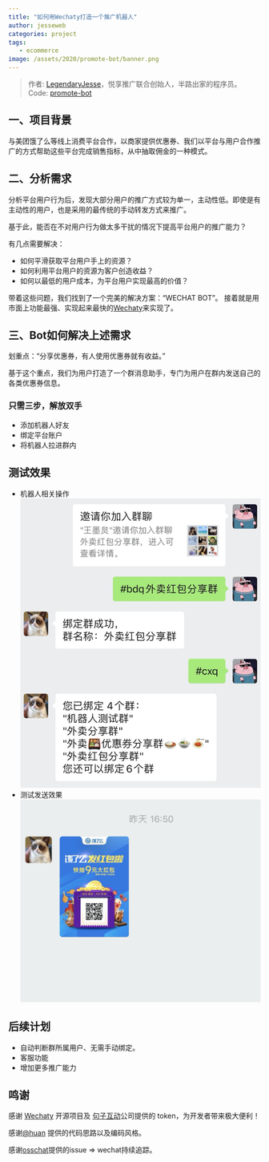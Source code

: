 ```yaml
---
title: "如何用Wechaty打造一个推广机器人"
author: jesseweb
categories: project
tags:
   - ecommerce
image: /assets/2020/promote-bot/banner.png
---
```


> 作者: [LegendaryJesse](https://github.com/JesseWeb)，悦享推广联合创始人，半路出家的程序员。
> Code: [promote-bot](https://github.com/JesseWeb/promote-bot)

 <!-- more -->

## 一、项目背景

与美团饿了么等线上消费平台合作，以商家提供优惠券、我们以平台与用户合作推广的方式帮助这些平台完成销售指标，从中抽取佣金的一种模式。

## 二、分析需求

分析平台用户行为后，发现大部分用户的推广方式较为单一，主动性低。即使是有主动性的用户，也是采用的最传统的手动转发方式来推广。

基于此，能否在不对用户行为做太多干扰的情况下提高平台用户的推广能力？

有几点需要解决：

* 如何平滑获取平台用户手上的资源？
* 如何利用平台用户的资源为客户创造收益？
* 如何以最低的用户成本，为平台用户实现最高的价值？

带着这些问题，我们找到了一个完美的解决方案：“WECHAT BOT”。
接着就是用市面上功能最强、实现起来最快的[Wechaty](https://github.com/wechaty/wechaty)来实现了。

## 三、Bot如何解决上述需求

划重点：“分享优惠券，有人使用优惠券就有收益。”

基于这个重点，我们为用户打造了一个群消息助手，专门为用户在群内发送自己的各类优惠券信息。

### 只需三步，解放双手

* 添加机器人好友
* 绑定平台账户
* 将机器人拉进群内

## 测试效果

* 机器人相关操作
    ![INVITE](/assets/2020/promote-bot/result.jpg)
* 测试发送效果
    ![INVITE](/assets/2020/promote-bot/result1.png)

## 后续计划

* 自动判断群所属用户、无需手动绑定。
* 客服功能
* 增加更多推广能力

## 鸣谢

感谢 [Wechaty](https://github.com/wechaty/wechaty) 开源项目及 [句子互动](https://www.juzibot.com/)公司提供的 token，为开发者带来极大便利！

感谢[@huan](https://github.com/huan) 提供的代码思路以及编码风格。

感谢[osschat](https://github.com/kaiyuanshe/osschat)提供的issue => wechat持续追踪。
